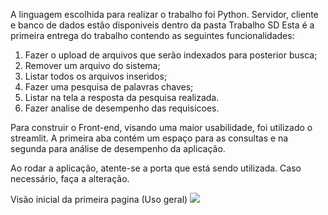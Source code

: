 A linguagem escolhida para realizar o trabalho foi Python.
Servidor, cliente e banco de dados estão disponiveis dentro da pasta Trabalho SD
Esta é a primeira entrega do trabalho contendo as seguintes funcionalidades: 

1. Fazer o upload de arquivos que serão indexados para posterior busca;
2. Remover um arquivo do sistema;
3. Listar todos os arquivos inseridos;
4. Fazer uma pesquisa de palavras chaves;
5. Listar na tela a resposta da pesquisa realizada.
6. Fazer analise de desempenho das requisicoes. 


Para construir o Front-end, visando uma maior usabilidade, foi utilizado o streamlit. A primeira aba contém um espaço para as consultas e na segunda para análise de desempenho
da aplicação.

Ao rodar a aplicação, atente-se a porta que está sendo utilizada. Caso necessário, faça a alteração.


Visão inicial da primeira pagina (Uso geral)
<img src="/visao1">


